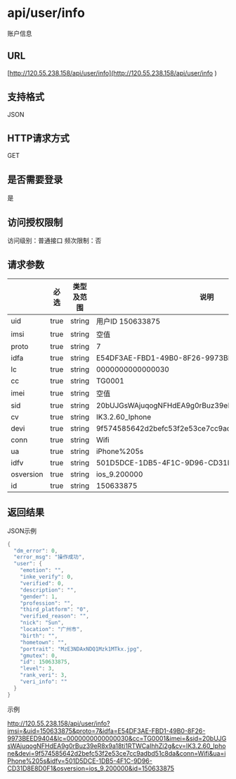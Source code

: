 # api/user/info

账户信息

## URL

[http://120.55.238.158/api/user/info](http://120.55.238.158/api/user/info  )

## 支持格式

JSON

## HTTP请求方式

GET

## 是否需要登录

是

## 访问授权限制

访问级别：普通接口
频次限制：否

## 请求参数

|           | 必选   | 类型及范围  | 说明                                       |
| --------- | ---- | ------ | ---------------------------------------- |
| uid       | true | string | 用户ID 150633875                           |
| imsi      | true | string | 空值                                       |
| proto     | true | string | 7                                        |
| idfa      | true | string | E54DF3AE-FBD1-49B0-8F26-9973BEED9404     |
| lc        | true | string | 0000000000000030                         |
| cc        | true | string | TG0001                                   |
| imei      | true | string | 空值                                       |
| sid       | true | string | 20bUJGsWAjuqogNFHdEA9g0rBuz39eR8x9a18ti1RTWCaIhhZi2g |
| cv        | true | string | IK3.2.60_Iphone                          |
| devi      | true | string | 9f574585642d2befc53f2e53ce7cc9adbd51c8da |
| conn      | true | string | Wifi                                     |
| ua        | true | string | iPhone%205s                              |
| idfv      | true | string | 501D5DCE-1DB5-4F1C-9D96-CD31D8E8D0F1     |
| osversion | true | string | ios_9.200000                             |
| id        | true | string | 150633875                                |



## 返回结果

JSON示例

```objective-c
{
  "dm_error": 0,
  "error_msg": "操作成功",
  "user": {
    "emotion": "",
    "inke_verify": 0,
    "verified": 0,
    "description": "",
    "gender": 1,
    "profession": "",
    "third_platform": "0",
    "verified_reason": "",
    "nick": "Sun",
    "location": "广州市",
    "birth": "",
    "hometown": "",
    "portrait": "MzE3NDAxNDQ1Mzk1MTkx.jpg",
    "gmutex": 0,
    "id": 150633875,
    "level": 3,
    "rank_veri": 3,
    "veri_info": ""
  }
}
```

示例

http://120.55.238.158/api/user/info?imsi=&uid=150633875&proto=7&idfa=E54DF3AE-FBD1-49B0-8F26-9973BEED9404&lc=0000000000000030&cc=TG0001&imei=&sid=20bUJGsWAjuqogNFHdEA9g0rBuz39eR8x9a18ti1RTWCaIhhZi2g&cv=IK3.2.60_Iphone&devi=9f574585642d2befc53f2e53ce7cc9adbd51c8da&conn=Wifi&ua=iPhone%205s&idfv=501D5DCE-1DB5-4F1C-9D96-CD31D8E8D0F1&osversion=ios_9.200000&id=150633875




